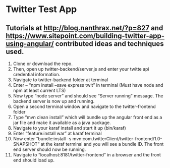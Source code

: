 # Twitter Test App

## Tutorials at http://blog.nanthrax.net/?p=827 and https://www.sitepoint.com/building-twitter-app-using-angular/ contributed ideas and techniques used.

1. Clone or download the repo. 
2. Then, open up twitter-backend/server.js and enter your twitte api credential information.
3. Navigate to twitter-backend folder at terminal
4. Enter – “npm install –save express twit” in terminal (Must have node and npm at least current LTS)
5. Now type “node server” and should see “Server running” message. The backend server is now up and running.
6. Open a second terminal window and navigate to the twitter-frontend folder
7. Type “mvn clean install” which will bundle up the angular front end as a jar file and make it available as a java package.
8. Navigate to your karaf install and start it up (bin/karaf) 
9. Enter “feature:install war” at karaf terminal
10. Now enter “bundle:install -s mvn:com.twitterClient/twitter-frontend/1.0-SNAPSHOT” at the karaf terminal and you will see a bundle ID. The front end server should now be running.
11. Navigate to “localhost:8181/twitter-frontend” in a browser and the front end should load up.
